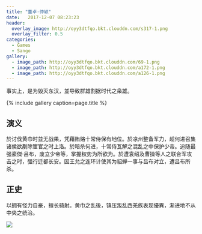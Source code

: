 ```yaml
---
title: "董卓·仲颖"
date:   2017-12-07 08:23:23
header:
  overlay_image: http://oyy3dtfqo.bkt.clouddn.com/s317-1.png
  overlay_filter: 0.5
categories:
  - Games
  - Sango
gallery:
  - image_path: http://oyy3dtfqo.bkt.clouddn.com/69-1.png
  - image_path: http://oyy3dtfqo.bkt.clouddn.com/a172-1.png
  - image_path: http://oyy3dtfqo.bkt.clouddn.com/a126-1.png
---
```


事实上，是为毁灭东汉，並导致群雄割据时代之枭雄。

{% include gallery caption=page.title %}

## 演义

於讨伐黄巾时並无战果，凭藉贿赂十常侍保有地位。於凉州整备军力，趁何进召集诸侯欲剷除宦官之时上洛。於暗杀何进，十常侍瓦解之混乱之中保护少帝。追随最强豪傑·吕布，废立少帝等，掌握权势为所欲为。於遭袁绍及曹操等人之联合军攻击之时，强行迁都长安。因王允之连环计使其为貂蝉一事与吕布对立，遭吕布所杀。

## 正史

以拥有怪力自豪，擅长骑射。黄巾之乱後，镇压叛乱西羌族表现優異，渐进地不从中央之统治。

![](http://oyy3dtfqo.bkt.clouddn.com/f438-1.png)